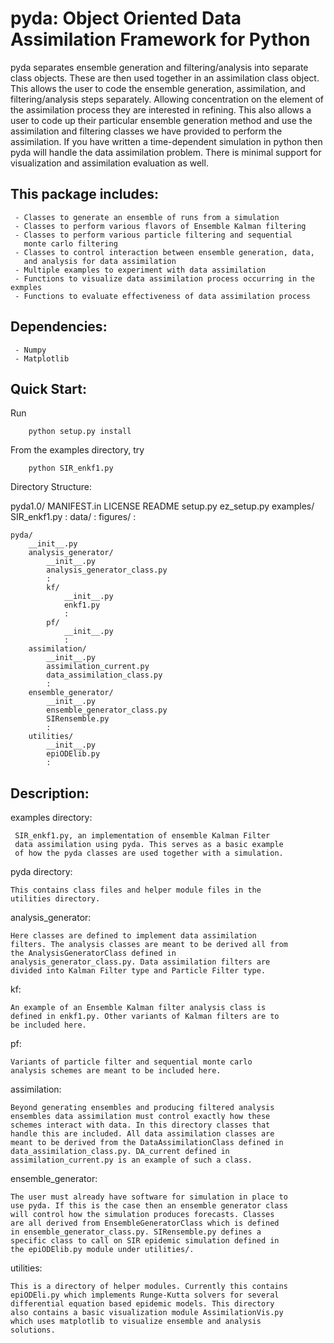 pyda: Object Oriented Data Assimilation Framework for Python
============================================================

pyda separates ensemble generation and filtering/analysis into
separate class objects. These are then used together in an
assimilation class object. This allows the user to code the ensemble
generation, assimilation, and filtering/analysis steps
separately. Allowing concentration on the element of the assimilation
process they are interested in refining. This also allows a user to
code up their particular ensemble generation method and use the
assimilation and filtering classes we have provided to perform the
assimilation. If you have written a time-dependent simulation in
python then pyda will handle the data assimilation problem. There is
minimal support for visualization and assimilation evaluation as well.

This package includes:
----------------------
     - Classes to generate an ensemble of runs from a simulation
     - Classes to perform various flavors of Ensemble Kalman filtering
     - Classes to perform various particle filtering and sequential 
       monte carlo filtering 
     - Classes to control interaction between ensemble generation, data, 
       and analysis for data assimilation
     - Multiple examples to experiment with data assimilation
     - Functions to visualize data assimilation process occurring in the exmples
     - Functions to evaluate effectiveness of data assimilation process

Dependencies:
-------------
	 - Numpy
	 - Matplotlib

Quick Start:
------------

Run

        python setup.py install
      
From the examples directory, try

        python SIR_enkf1.py

Directory Structure:

pyda1.0/
	MANIFEST.in
	LICENSE
	README
	setup.py
	ez_setup.py
	examples/
		SIR_enkf1.py
		:
		data/
		    :
		figures/
		       :

	pyda/
		__init__.py
		analysis_generator/
			__init__.py
			analysis_generator_class.py
			:
			kf/
				__init__.py
				enkf1.py
				:
			pf/
				__init__.py
				:
		assimilation/
			__init__.py
			assimilation_current.py
			data_assimilation_class.py
			:
		ensemble_generator/
			__init__.py
			ensemble_generator_class.py
			SIRensemble.py
			:
		utilities/
			__init__.py
			epiODElib.py
			:
		
Description:
------------

examples directory:
	 
	 SIR_enkf1.py, an implementation of ensemble Kalman Filter
	 data assimilation using pyda. This serves as a basic example
	 of how the pyda classes are used together with a simulation.

pyda directory:
	
	This contains class files and helper module files in the
	utilities directory.

analysis_generator:

	Here classes are defined to implement data assimilation
	filters. The analysis classes are meant to be derived all from
	the AnalysisGeneratorClass defined in
	analysis_generator_class.py. Data assimilation filters are
	divided into Kalman Filter type and Particle Filter type.

kf:

	An example of an Ensemble Kalman filter analysis class is
	defined in enkf1.py. Other variants of Kalman filters are to
	be included here.

pf:

	Variants of particle filter and sequential monte carlo
	analysis schemes are meant to be included here.

assimilation:

	Beyond generating ensembles and producing filtered analysis
	ensembles data assimilation must control exactly how these
	schemes interact with data. In this directory classes that
	handle this are included. All data assimilation classes are
	meant to be derived from the DataAssimilationClass defined in
	data_assimilation_class.py. DA_current defined in
	assimilation_current.py is an example of such a class.

ensemble_generator:

	The user must already have software for simulation in place to
	use pyda. If this is the case then an ensemble generator class
	will control how the simulation produces forecasts. Classes
	are all derived from EnsembleGeneratorClass which is defined
	in ensemble_generator_class.py. SIRensemble.py defines a
	specific class to call on SIR epidemic simulation defined in
	the epiODElib.py module under utilities/.

utilities:

	This is a directory of helper modules. Currently this contains
	epiODEli.py which implements Runge-Kutta solvers for several
	differential equation based epidemic models. This directory
	also contains a basic visualization module AssimilationVis.py
	which uses matplotlib to visualize ensemble and analysis
	solutions.